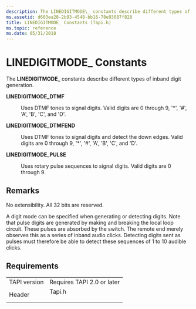 ```yaml
---
description: The LINEDIGITMODE\_ constants describe different types of inband digit generation.
ms.assetid: d603ea28-2b93-4548-bb16-78e93087f828
title: LINEDIGITMODE_ Constants (Tapi.h)
ms.topic: reference
ms.date: 05/31/2018
---
```


# LINEDIGITMODE\_ Constants

The **LINEDIGITMODE\_** constants describe different types of inband digit generation.

<dl> <dt>

<span id="LINEDIGITMODE_DTMF"></span><span id="linedigitmode_dtmf"></span>**LINEDIGITMODE\_DTMF**
</dt> <dd> <dl> <dt>



Uses DTMF tones to signal digits. Valid digits are 0 through 9, '\*', '\#', 'A', 'B', 'C', and 'D'.


</dt> </dl> </dd> <dt>

<span id="LINEDIGITMODE_DTMFEND"></span><span id="linedigitmode_dtmfend"></span>**LINEDIGITMODE\_DTMFEND**
</dt> <dd> <dl> <dt>



Uses DTMF tones to signal digits and detect the down edges. Valid digits are 0 through 9, '\*', '\#', 'A', 'B', 'C', and 'D'.


</dt> </dl> </dd> <dt>

<span id="LINEDIGITMODE_PULSE"></span><span id="linedigitmode_pulse"></span>**LINEDIGITMODE\_PULSE**
</dt> <dd> <dl> <dt>



Uses rotary pulse sequences to signal digits. Valid digits are 0 through 9.


</dt> </dl> </dd> </dl>

## Remarks

No extensibility. All 32 bits are reserved.

A digit mode can be specified when generating or detecting digits. Note that pulse digits are generated by making and breaking the local loop circuit. These pulses are absorbed by the switch. The remote end merely observes this as a series of inband audio clicks. Detecting digits sent as pulses must therefore be able to detect these sequences of 1 to 10 audible clicks.

## Requirements



|                         |                                                                                   |
|-------------------------|-----------------------------------------------------------------------------------|
| TAPI version<br/> | Requires TAPI 2.0 or later<br/>                                             |
| Header<br/>       | <dl> <dt>Tapi.h</dt> </dl> |



 

 




